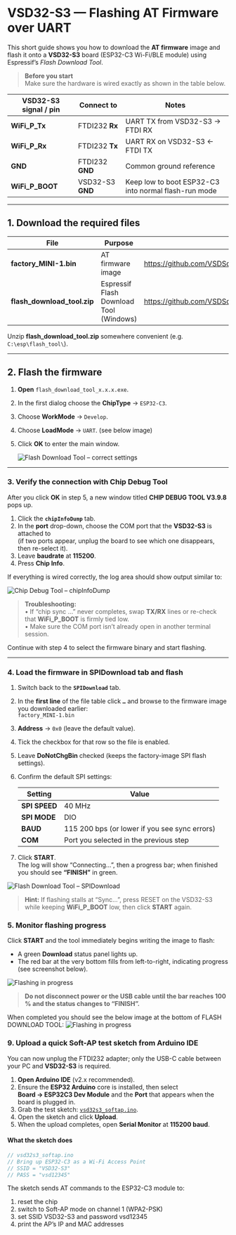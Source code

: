 # VSD32-S3 — Flashing AT Firmware over UART

This short guide shows you how to download the **AT firmware** image and flash it onto a **VSD32-S3** board (ESP32-C3 Wi-Fi/BLE module) using Espressif’s *Flash Download Tool*.

> **Before you start**  
> Make sure the hardware is wired exactly as shown in the table below.

| VSD32-S3 signal / pin | Connect to           | Notes                                                  |
|-----------------------|----------------------|--------------------------------------------------------|
| **WiFi_P_Tx**         | FTDI232 **Rx**       | UART TX from VSD32-S3 → FTDI RX                        |
| **WiFi_P_Rx**         | FTDI232 **Tx**       | UART RX on VSD32-S3 ← FTDI TX                          |
| **GND**               | FTDI232 **GND**      | Common ground reference                                |
| **WiFi_P_BOOT**       | VSD32-S3 **GND**     | Keep low to boot ESP32-C3 into normal flash-run mode   |

---

## 1. Download the required files

| File | Purpose | Link |
|------|---------|------|
| **factory_MINI-1.bin** | AT firmware image | <https://github.com/VSDSquadron/VSDSquadron_Ultra/blob/main/factory_MINI-1.bin> |
| **flash_download_tool.zip** | Espressif Flash Download Tool (Windows) | <https://github.com/VSDSquadron/VSDSquadron_Ultra/blob/main/flash_download_tool.zip> |

Unzip **flash_download_tool.zip** somewhere convenient (e.g. `C:\esp\flash_tool\`).

---

## 2. Flash the firmware

1. **Open** `flash_download_tool_x.x.x.exe`.  
2. In the first dialog choose the **ChipType** → `ESP32-C3`.  
3. Choose **WorkMode** → `Develop`.  
4. Choose **LoadMode** → `UART`. (see below image)
5. Click **OK** to enter the main window.  

   ![Flash Download Tool – correct settings](1.png)

---

### 3. Verify the connection with **Chip Debug Tool**

After you click **OK** in step&nbsp;5, a new window titled **CHIP DEBUG TOOL V3.9.8** pops up.

1. Click the **`chipInfoDump`** tab.
2. In the **port** drop-down, choose the COM port that the **VSD32-S3** is attached to  
   (if two ports appear, unplug the board to see which one disappears, then re-select it).
3. Leave **baudrate** at **115200**.
4. Press **Chip Info**.

If everything is wired correctly, the log area should show output similar to:

![Chip Debug Tool – chipInfoDump](2.png)

> **Troubleshooting:**  
> • If “chip sync …” never completes, swap **TX/RX** lines or re-check that **WiFi_P_BOOT** is firmly tied low.  
> • Make sure the COM port isn’t already open in another terminal session.

Continue with step 4 to select the firmware binary and start flashing.

---

### 4.  Load the firmware in **SPIDownload** tab and flash

1. Switch back to the **`SPIDownload`** tab.  
2. In the **first line** of the file table click **`…`** and browse to the firmware image you downloaded earlier:  
   `factory_MINI-1.bin`
3. **Address** → `0x0` (leave the default value).  
4. Tick the checkbox for that row so the file is enabled.  
5. Leave **DoNotChgBin** checked (keeps the factory-image SPI flash settings).  
6. Confirm the default SPI settings:  

   | Setting  | Value |
   |----------|-------|
   | **SPI SPEED** | 40 MHz |
   | **SPI MODE**  | DIO    |
   | **BAUD**      | 115 200 bps (or lower if you see sync errors) |
   | **COM**       | Port you selected in the previous step |

7. Click **START**.  
   The log will show “Connecting…”, then a progress bar; when finished you should see **“FINISH”** in green.

![Flash Download Tool – SPIDownload](3.png)

> **Hint:** If flashing stalls at “Sync…”, press RESET on the VSD32-S3 while keeping **WiFi_P_BOOT** low, then click **START** again.

### 5.  Monitor flashing progress

Click **START** and the tool immediately begins writing the image to flash:

* A green **Download** status panel lights up.  
* The red bar at the very bottom fills from left-to-right, indicating progress (see screenshot below).  

![Flashing in progress](4.png)

> **Do not disconnect power or the USB cable until the bar reaches 100 % and the status changes to “FINISH”.**

When completed you should see the below image at the bottom of FLASH DOWNLOAD TOOL:
![Flashing in progress](5.png)


### 9. Upload a quick Soft-AP test sketch from Arduino IDE

You can now unplug the FTDI232 adapter; only the USB-C cable between your PC and **VSD32-S3** is required.

1. **Open Arduino IDE** (v2.x recommended).  
2. Ensure the **ESP32 Arduino** core is installed, then select  
   **Board → ESP32C3 Dev Module** and the **Port** that appears when the board is plugged in.  
3. Grab the test sketch: [`vsd32s3_softap.ino`](https://github.com/VSDSquadron/VSDSquadron_Ultra/blob/main/code/wifi/vsd32s3_softap.ino).  
4. Open the sketch and click **Upload**.  
5. When the upload completes, open **Serial Monitor** at **115200 baud**.

#### What the sketch does

```cpp
// vsd32s3_softap.ino
// Bring up ESP32-C3 as a Wi-Fi Access Point
// SSID = "VSD32-S3"
// PASS = "vsd12345"
```
The sketch sends AT commands to the ESP32-C3 module to:
1. reset the chip
2. switch to Soft-AP mode on channel 1 (WPA2-PSK)
3. set SSID VSD32-S3 and password vsd12345
4. print the AP’s IP and MAC addresses
